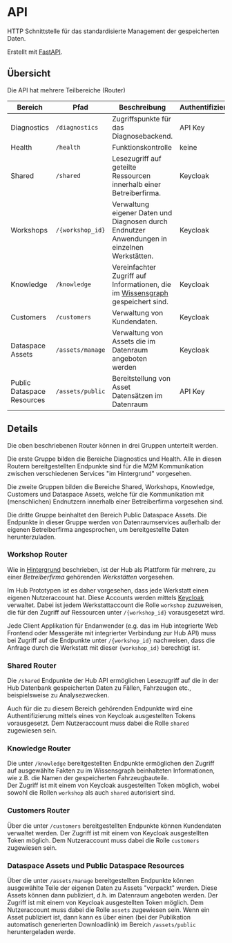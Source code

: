 # API

HTTP Schnittstelle für das standardisierte Management der gespeicherten Daten.

Erstellt mit [FastAPI](https://fastapi.tiangolo.com/).

## Übersicht

Die API hat mehrere Teilbereiche (Router)

<font size=1>

| Bereich                    | Pfad             | Beschreibung                                                                                 | Authentifizierung |
|----------------------------|------------------|----------------------------------------------------------------------------------------------|-------------------|
| Diagnostics                | `/diagnostics`   | Zugriffspunkte für das Diagnosebackend.                                                      | API Key           |
| Health                     | `/health`        | Funktionskontrolle                                                                           | keine             |
| Shared                     | `/shared`        | Lesezugriff auf geteilte Ressourcen innerhalb einer Betreiberfirma.                          | Keycloak          |
| Workshops                  | `/{workshop_id}` | Verwaltung eigener Daten und Diagnosen durch Endnutzer Anwendungen in einzelnen Werkstätten. | Keycloak          |
| Knowledge                  | `/knowledge`     | Vereinfachter Zugriff auf Informationen, die im [Wissensgraph](./ai.md) gespeichert sind.    | Keycloak          |
| Customers                  | `/customers`     | Verwaltung von Kundendaten.                                                                  | Keycloak          |
| Dataspace Assets           | `/assets/manage` | Verwaltung von Assets die im Datenraum angeboten werden                                      | Keycloak          |
| Public Dataspace Resources | `/assets/public` | Bereitstellung von Asset Datensätzen im Datenraum                                            | API Key           |
</font>

## Details

Die oben beschriebenen Router können in drei Gruppen unterteilt werden.

Die erste Gruppe bilden die Bereiche Diagnostics und Health. Alle in
diesen Routern bereitgestellten Endpunkte sind für die M2M Kommunikation 
zwischen verschiedenen Services "im Hintergrund" vorgesehen.

Die zweite Gruppen bilden die Bereiche Shared, Workshops, Knowledge, Customers
und Dataspace Assets, welche für die Kommunikation mit (menschlichen) Endnutzern 
innerhalb einer Betreiberfirma vorgesehen sind.

Die dritte Gruppe beinhaltet den Bereich Public Dataspace Assets. Die Endpunkte
in dieser Gruppe werden von Datenraumservices außerhalb der eigenen Betreiberfirma
angesprochen, um bereitgestellte Daten herunterzuladen.

### Workshop Router

Wie in [Hintergrund](../background.md) beschrieben, ist der Hub als Plattform
für mehrere, zu einer *Betreiberfirma* gehörenden *Werkstätten* vorgesehen.

Im Hub Prototypen ist es daher vorgesehen, dass jede Werkstatt einen eigenen
Nutzeraccount hat. Diese Accounts werden mittels [Keycloak](https://www.keycloak.org/)
verwaltet. Dabei ist jedem Werkstattaccount die Rolle `workshop` zuzuweisen, die
für den Zugriff auf Ressourcen unter `/{workshop_id}` vorausgesetzt wird.

Jede Client Applikation für Endanwender (e.g. das im
Hub integrierte Web Frontend oder Messgeräte mit integrierter Verbindung zur 
Hub API) muss bei Zugriff auf die Endpunkte unter `/{workshop_id}` nachweisen,
dass die Anfrage durch die Werkstatt mit dieser `{workshop_id}` berechtigt ist.

### Shared Router

Die `/shared` Endpunkte der Hub API ermöglichen Lesezugriff auf die in der
Hub Datenbank gespeicherten Daten zu Fällen, Fahrzeugen etc., beispielsweise
zu Analysezwecken.

Auch für die zu diesem Bereich gehörenden Endpunkte wird eine Authentifizierung
mittels eines von Keycloak ausgestellten Tokens vorausgesetzt. Dem Nutzeraccount
muss dabei die Rolle `shared` zugewiesen sein.

### Knowledge Router

Die unter `/knowledge` bereitgestellten Endpunkte ermöglichen den Zugriff
auf ausgewählte Fakten zu im Wissensgraph beinhalteten Informationen, wie z.B.
die Namen der gespeicherten Fahrzeugbauteile.  
Der Zugriff ist mit einem von Keycloak ausgestellten Token möglich, wobei sowohl
die Rollen `workshop` als auch `shared` autorisiert sind.

### Customers Router

Über die unter `/customers` bereitgestellten Endpunkte können Kundendaten
verwaltet werden.
Der Zugriff ist mit einem von Keycloak ausgestellten Token möglich. Dem 
Nutzeraccount muss dabei die Rolle `customers` zugewiesen sein.

### Dataspace Assets und Public Dataspace Resources

Über die unter `/assets/manage` bereitgestellten Endpunkte können ausgewählte
Teile der eigenen Daten zu Assets "verpackt" werden. Diese Assets können dann
publiziert, d.h. im Datenraum angeboten werden.
Der Zugriff ist mit einem von Keycloak ausgestellten Token möglich. Dem 
Nutzeraccount muss dabei die Rolle `assets` zugewiesen sein.
Wenn ein Asset publiziert ist, dann kann es über einen (bei der Publikation
automatisch generierten Downloadlink) im Bereich `/assets/public` heruntergeladen
werde.
